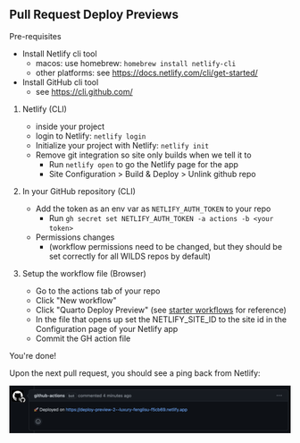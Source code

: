 ## Pull Request Deploy Previews

Pre-requisites

- Install Netlify cli tool
	- macos: use homebrew: `homebrew install netlify-cli`
	- other platforms: see <https://docs.netlify.com/cli/get-started/>
- Install GitHub cli tool
	- see <https://cli.github.com/>

1. Netlify (CLI)
	- inside your project
	- login to Netlify: `netlify login`
	- Initialize your project with Netlify: `netlify init` 
	- Remove git integration so site only builds when we tell it to
		- Run `netlify open` to go the Netlify page for the app
		- Site Configuration > Build & Deploy > Unlink github repo

2. In your GitHub repository (CLI)
	- Add the token as an env var as `NETLIFY_AUTH_TOKEN` to your repo
		- Run `gh secret set NETLIFY_AUTH_TOKEN -a actions -b <your token>`
	- Permissions changes
		- (workflow permissions need to be changed, but they should be set correctly for all WILDS repos by default)

3. Setup the workflow file (Browser)
	- Go to the actions tab of your repo
	- Click "New workflow"
	- Click "Quarto Deploy Preview" (see [starter workflows](https://docs.github.com/en/actions/using-workflows/creating-starter-workflows-for-your-organization) for reference)
	- In the file that opens up set the NETLIFY_SITE_ID to the site id in the Configuration page of your Netlify app
	- Commit the GH action file

You're done!

Upon the next pull request, you should see a ping back from Netlify:

![screenshot of deploy preview in a pull request](deploy-preview.png)
